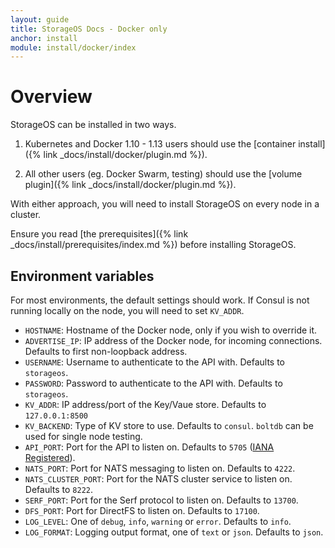 ```yaml
---
layout: guide
title: StorageOS Docs - Docker only
anchor: install
module: install/docker/index
---
```


# Overview

StorageOS can be installed in two ways.

1. Kubernetes and Docker 1.10 - 1.13 users should use the [container install]({%
link _docs/install/docker/plugin.md %}).

2. All other users (eg. Docker Swarm, testing) should use the [volume plugin]({%
link _docs/install/docker/plugin.md %}).

With either approach, you will need to install StorageOS on every node in a
cluster.

Ensure you read [the prerequisites]({% link _docs/install/prerequisites/index.md %})
before installing StorageOS.

## Environment variables

For most environments, the default settings should work. If Consul is not
running locally on the node, you will need to set `KV_ADDR`.

* `HOSTNAME`: Hostname of the Docker node, only if you wish to override it.
* `ADVERTISE_IP`: IP address of the Docker node, for incoming connections.  Defaults to first non-loopback address.
* `USERNAME`: Username to authenticate to the API with.  Defaults to `storageos`.
* `PASSWORD`: Password to authenticate to the API with.  Defaults to `storageos`.
* `KV_ADDR`: IP address/port of the Key/Vaue store.  Defaults to `127.0.0.1:8500`
* `KV_BACKEND`: Type of KV store to use.  Defaults to `consul`. `boltdb` can be used for single node testing.
* `API_PORT`: Port for the API to listen on.  Defaults to `5705` ([IANA Registered](https://www.iana.org/assignments/service-names-port-numbers/service-names-port-numbers.xhtml?search=5705)).
* `NATS_PORT`: Port for NATS messaging to listen on.  Defaults to `4222`.
* `NATS_CLUSTER_PORT`: Port for the NATS cluster service to listen on.  Defaults to `8222`.
* `SERF_PORT`: Port for the Serf protocol to listen on.  Defaults to `13700`.
* `DFS_PORT`: Port for DirectFS to listen on.  Defaults to `17100`.
* `LOG_LEVEL`: One of `debug`, `info`, `warning` or `error`.  Defaults to `info`.
* `LOG_FORMAT`: Logging output format, one of `text` or `json`.  Defaults to `json`.
